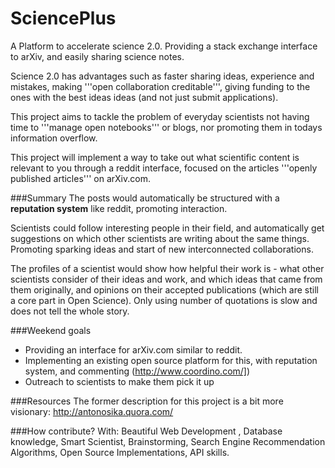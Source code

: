 SciencePlus
===========

A Platform to accelerate science 2.0. Providing a stack exchange interface to arXiv, and easily sharing science notes.

Science 2.0 has advantages such as faster sharing ideas, experience and mistakes, making '''open collaboration creditable''', giving funding to the ones with the best ideas ideas (and not just submit applications).

This project aims to tackle the problem of everyday scientists not having time to '''manage open notebooks''' or blogs, nor promoting them in todays information overflow.

This project will implement a way to take out what scientific content is relevant to you through a reddit interface, focused on the articles '''openly published articles''' on arXiv.com. 

###Summary
The posts would automatically be structured with a **reputation system** like reddit, promoting interaction. 

Scientists could follow interesting people in their field, and automatically get suggestions on which other scientists are writing about the same things. Promoting sparking ideas and start of new interconnected collaborations. 

The profiles of a scientist would show how helpful their work is - what other scientists consider of their ideas and work, and which ideas that came from them originally, and opinions on their accepted publications (which are still a core part in Open Science).  Only using number of quotations is slow and does not tell the whole story.

###Weekend goals
* Providing an interface for arXiv.com similar to reddit. 
* Implementing an existing open source platform for this, with reputation system, and commenting (http://www.coordino.com/])
* Outreach to scientists to make them pick it up

###Resources
The former description for this project is a bit more visionary: http://antonosika.quora.com/


###How contribute?
With:
Beautiful Web Development , Database knowledge, Smart Scientist, Brainstorming, Search Engine Recommendation Algorithms, Open Source Implementations, API skills.
